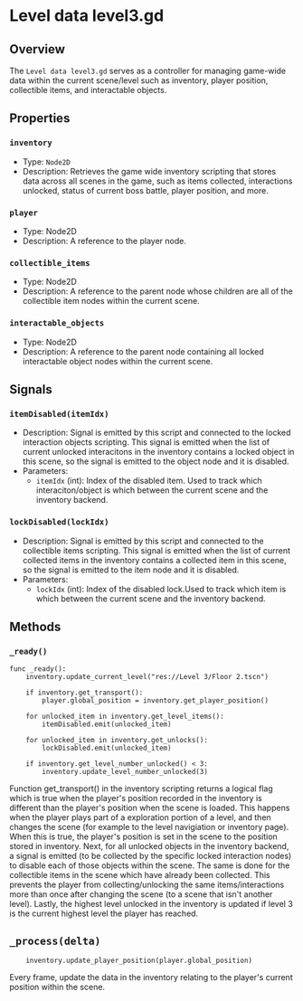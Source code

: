 # Level data level3.gd

## Overview

The `Level data level3.gd` serves as a controller for managing game-wide data within the current scene/level such as inventory, player position, collectible items, and interactable objects.

## Properties

### `inventory`

- Type: `Node2D`
- Description: Retrieves the game wide inventory scripting that stores data across all scenes in the game, such as items collected, interactions unlocked, status of current boss battle, player position, and more.

### `player`

- Type: Node2D
- Description: A reference to the player node.

### `collectible_items`

- Type: Node2D
- Description: A reference to the parent node whose children are all of the collectible item nodes within the current scene.

### `interactable_objects`

- Type: Node2D
- Description: A reference to the parent node containing all locked interactable object nodes within the current scene.

## Signals

### `itemDisabled(itemIdx)`

- Description: Signal is emitted by this script and connected to the locked interaction objects scripting. This signal is emitted when the list of current unlocked interacitons in the inventory contains a locked object in this scene, so the signal is emitted to the object node and it is disabled.
- Parameters:
  - `itemIdx` (int): Index of the disabled item. Used to track which interaciton/object is which between the current scene and the inventory backend.

### `lockDisabled(lockIdx)`

- Description: Signal is emitted by this script and connected to the collectible items scripting. This signal is emitted when the list of current collected items in the inventory contains a collected item in this scene, so the signal is emitted to the item node and it is disabled.
- Parameters:
  - `lockIdx` (int): Index of the disabled lock.Used to track which item is which between the current scene and the inventory backend.

## Methods

### `_ready()`

```gdscript
func _ready():
	inventory.update_current_level("res://Level 3/Floor 2.tscn")
	
	if inventory.get_transport():
		player.global_position = inventory.get_player_position()
		
	for unlocked_item in inventory.get_level_items():
		itemDisabled.emit(unlocked_item)
		
	for unlocked_item in inventory.get_unlocks():
		lockDisabled.emit(unlocked_item)
	
	if inventory.get_level_number_unlocked() < 3:
		inventory.update_level_number_unlocked(3)
```
Function get_transport() in the inventory scripting returns a logical flag which is true when the player's position recorded in the inventory is different than the player's position when the scene is loaded. This happens when the player plays part of a exploration portion of a level, and then changes the scene (for example to the level navigiation or inventory page). When this is true, the player's position is set in the scene to the position stored in inventory.
Next, for all unlocked objects in the inventory backend, a signal is emitted (to be collected by the specific locked interaction nodes) to disable each of those objects within the scene. The same is done for the collectible items in the scene which have already been collected. This prevents the player from collecting/unlocking the same items/interactions more than once after changing the scene (to a scene that isn't another level).
Lastly, the highest level unlocked in the inventory is updated if level 3 is the current highest level the player has reached.

## `_process(delta)`

```func _process(delta):
	inventory.update_player_position(player.global_position)
```
Every frame, update the data in the inventory relating to the player's current position within the scene.